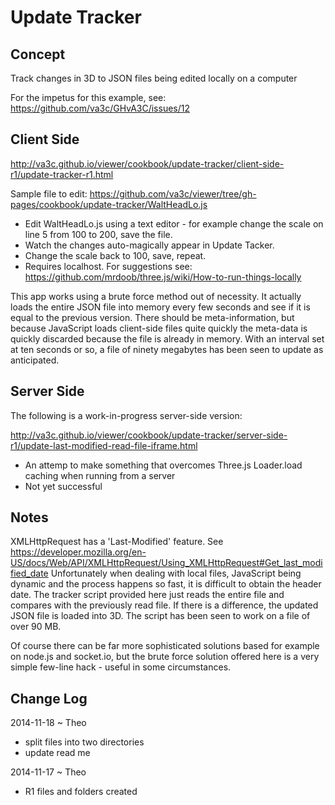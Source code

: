 Update Tracker 
===
## Concept

Track changes in 3D to JSON files being edited locally on a computer

For the impetus for this example, see: <https://github.com/va3c/GHvA3C/issues/12>

## Client Side

<http://va3c.github.io/viewer/cookbook/update-tracker/client-side-r1/update-tracker-r1.html>

Sample file to edit: <https://github.com/va3c/viewer/tree/gh-pages/cookbook/update-tracker/WaltHeadLo.js>

* Edit WaltHeadLo.js using a text editor - for example change the scale on line 5 from 100 to 200, save the file.
* Watch the changes auto-magically appear in Update Tacker.
* Change the scale back to 100, save, repeat.
* Requires localhost. For suggestions see: <https://github.com/mrdoob/three.js/wiki/How-to-run-things-locally>

This app works using a brute force method out of necessity.
It actually loads the entire JSON file into memory every few seconds and see if it is equal to the previous version.
There should be meta-information, but because JavaScript loads client-side files quite quickly the meta-data is quickly discarded because the file is already in memory.
With an interval set at ten seconds or so, a file of ninety megabytes has been seen to update as anticipated. 

## Server Side

The following is a work-in-progress server-side version:

<http://va3c.github.io/viewer/cookbook/update-tracker/server-side-r1/update-last-modified-read-file-iframe.html>

* An attemp to make something that overcomes Three.js Loader.load caching when running from a server
* Not yet successful


## Notes

XMLHttpRequest has a 'Last-Modified' feature.
See <https://developer.mozilla.org/en-US/docs/Web/API/XMLHttpRequest/Using_XMLHttpRequest#Get_last_modified_date>
Unfortunately when dealing with local files, JavaScript being dynamic and the process happens so fast, it is difficult to obtain the header date.
The tracker script provided here just reads the entire file and compares with the previously read file.
If there is a difference, the updated JSON file is loaded into 3D.
The script has been seen to work on a file of over 90 MB.

Of course there can be far more sophisticated solutions based for example on node.js and socket.io, 
but the brute force solution offered here is a very simple few-line hack - useful in some circumstances.

 


## Change Log

2014-11-18 ~ Theo

* split files into two directories
* update read me


2014-11-17 ~ Theo

* R1 files and folders created
